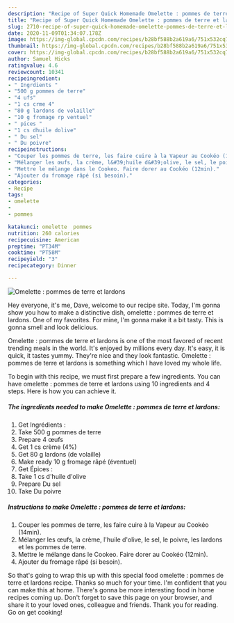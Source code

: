 ```yaml
---
description: "Recipe of Super Quick Homemade Omelette : pommes de terre et lardons"
title: "Recipe of Super Quick Homemade Omelette : pommes de terre et lardons"
slug: 2710-recipe-of-super-quick-homemade-omelette-pommes-de-terre-et-lardons
date: 2020-11-09T01:34:07.178Z
image: https://img-global.cpcdn.com/recipes/b28bf588b2a619a6/751x532cq70/omelette-pommes-de-terre-et-lardons-photo-principale-de-la-recette.jpg
thumbnail: https://img-global.cpcdn.com/recipes/b28bf588b2a619a6/751x532cq70/omelette-pommes-de-terre-et-lardons-photo-principale-de-la-recette.jpg
cover: https://img-global.cpcdn.com/recipes/b28bf588b2a619a6/751x532cq70/omelette-pommes-de-terre-et-lardons-photo-principale-de-la-recette.jpg
author: Samuel Hicks
ratingvalue: 4.6
reviewcount: 10341
recipeingredient:
- " Ingrdients "
- "500 g pommes de terre"
- "4 ufs"
- "1 cs crme 4"
- "80 g lardons de volaille"
- "10 g fromage rp ventuel"
- " pices "
- "1 cs dhuile dolive"
- " Du sel"
- " Du poivre"
recipeinstructions:
- "Couper les pommes de terre, les faire cuire à la Vapeur au Cookéo (14min)."
- "Mélanger les œufs, la crème, l&#39;huile d&#39;olive, le sel, le poivre, les lardons et les pommes de terre."
- "Mettre le mélange dans le Cookeo. Faire dorer au Cookéo (12min)."
- "Ajouter du fromage râpé (si besoin)."
categories:
- Recipe
tags:
- omelette
- 
- pommes

katakunci: omelette  pommes 
nutrition: 260 calories
recipecuisine: American
preptime: "PT34M"
cooktime: "PT58M"
recipeyield: "3"
recipecategory: Dinner

---
```



![Omelette : pommes de terre et lardons](https://img-global.cpcdn.com/recipes/b28bf588b2a619a6/751x532cq70/omelette-pommes-de-terre-et-lardons-photo-principale-de-la-recette.jpg)

Hey everyone, it's me, Dave, welcome to our recipe site. Today, I'm gonna show you how to make a distinctive dish, omelette : pommes de terre et lardons. One of my favorites. For mine, I'm gonna make it a bit tasty. This is gonna smell and look delicious.



Omelette : pommes de terre et lardons is one of the most favored of recent trending meals in the world. It's enjoyed by millions every day. It's easy, it is quick, it tastes yummy. They're nice and they look fantastic. Omelette : pommes de terre et lardons is something which I have loved my whole life.


To begin with this recipe, we must first prepare a few ingredients. You can have omelette : pommes de terre et lardons using 10 ingredients and 4 steps. Here is how you can achieve it.

<!--inarticleads1-->

##### The ingredients needed to make Omelette : pommes de terre et lardons:

1. Get  Ingrédients :
1. Take 500 g pommes de terre
1. Prepare 4 œufs
1. Get 1 cs crème (4%)
1. Get 80 g lardons (de volaille)
1. Make ready 10 g fromage râpé (éventuel)
1. Get  Épices :
1. Take 1 cs d&#39;huile d&#39;olive
1. Prepare  Du sel
1. Take  Du poivre




<!--inarticleads2-->

##### Instructions to make Omelette : pommes de terre et lardons:

1. Couper les pommes de terre, les faire cuire à la Vapeur au Cookéo (14min).
1. Mélanger les œufs, la crème, l&#39;huile d&#39;olive, le sel, le poivre, les lardons et les pommes de terre.
1. Mettre le mélange dans le Cookeo. Faire dorer au Cookéo (12min).
1. Ajouter du fromage râpé (si besoin).




So that's going to wrap this up with this special food omelette : pommes de terre et lardons recipe. Thanks so much for your time. I'm confident that you can make this at home. There's gonna be more interesting food in home recipes coming up. Don't forget to save this page on your browser, and share it to your loved ones, colleague and friends. Thank you for reading. Go on get cooking!
